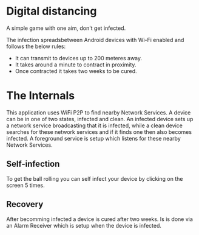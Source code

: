 # Digital distancing

A simple game with one aim, don't get infected. 

The infection spreadsbetween Android devices with Wi-Fi enabled and follows the below rules:
- It can transmit to devices up to 200 meteres away.
- It takes around a minute to contract in proximity. 
- Once contracted it takes two weeks to be cured. 

# The Internals
This application uses WiFi P2P to find nearby Network Services. A device can be in one of two states, infected and clean. An infected device sets up a network service broadcasting that it is infected, while a clean device searches for these network services and if it finds one then also becomes infected. A foreground service is setup which listens for these nearby Network Services.

## Self-infection
To get the ball rolling you can self infect your device by clicking on the screen 5 times. 

## Recovery
After becomming infected a device is cured after two weeks. Is is done via an Alarm Receiver which is setup when the device is infected. 
